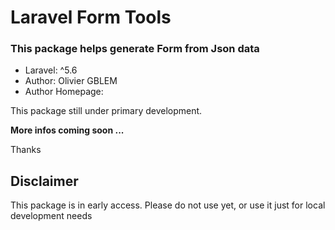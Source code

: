 # Laravel Form Tools

### This package helps generate Form from Json data

- Laravel: ^5.6
- Author: Olivier GBLEM
- Author Homepage: 

This package still under primary development.

**More infos coming soon ...**

Thanks

## Disclaimer
This package is in early access.
Please do not use yet, or use it just for local development needs

